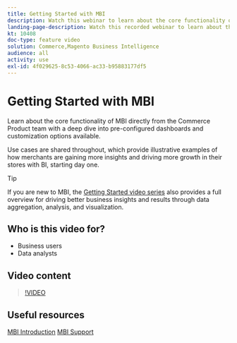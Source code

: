 ```yaml
---
title: Getting Started with MBI
description: Watch this webinar to learn about the core functionality of MBI for your Adobe Commerce or Magento Open Source store.
landing-page-description: Watch this recorded webinar to learn about the core functionality of MBI for your Adobe Commerce or Magento Open Source store.
kt: 10408
doc-type: feature video
solution: Commerce,Magento Business Intelligence
audience: all
activity: use
exl-id: 4f029625-8c53-4066-ac33-b95883177df5
---
```

# Getting Started with MBI

Learn about the core functionality of MBI directly from the Commerce Product team with a deep dive into pre-configured dashboards and customization options available.

Use cases are shared throughout, which provide illustrative examples of how merchants are gaining more insights and driving more growth in their stores with BI, starting day one.

>[!TIP]
>
>If you are new to MBI, the [Getting Started video series](./../1-overview.md) also provides a full overview for driving better business insights and results through data aggregation, analysis, and visualization.

## Who is this video for?

- Business users
- Data analysts

## Video content

>[!VIDEO](https://video.tv.adobe.com/v/342501?quality=12&learn=on)

## Useful resources

[MBI Introduction](https://docs.magento.com/mbi/getting-started/getting-started.html)
[MBI Support](https://support.magento.com/hc/en-us/articles/360016730811)
